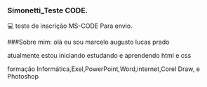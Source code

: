 ### Simonetti_Teste CODE.
💻 teste de inscrição MS-CODE Para envio.

###Sobre mim: olá eu sou marcelo augusto lucas prado 

atualmente estou iniciando estudando e aprendendo html e css

formação Informática,Exel,PowerPoint,Word,internet,Corel Draw, e Photoshop


